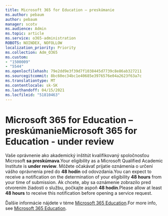 ```yaml
---
title: Microsoft 365 for Education – preskúmanie
ms.author: pebaum
author: pebaum
manager: scotv
ms.audience: Admin
ms.topic: article
ms.service: o365-administration
ROBOTS: NOINDEX, NOFOLLOW
localization_priority: Priority
ms.collection: Adm_O365
ms.custom:
- "1500009"
- "5544"
ms.openlocfilehash: 79e2dd9e3f39d7f1038445d7739c8e86ab327211
ms.sourcegitcommit: 8bc60ec34bc1e40685e3976576e04a2623f63a7c
ms.translationtype: MT
ms.contentlocale: sk-SK
ms.lasthandoff: 04/15/2021
ms.locfileid: "51810463"
---
```

# <a name="microsoft-365-for-education---under-review"></a><span data-ttu-id="9df08-102">Microsoft 365 for Education – preskúmanie</span><span class="sxs-lookup"><span data-stu-id="9df08-102">Microsoft 365 for Education - under review</span></span>

<span data-ttu-id="9df08-103">Vaše oprávnenie ako akademický inštitút kvalifikovaný spoločnosťou Microsoft **sa preskúmava**.</span><span class="sxs-lookup"><span data-stu-id="9df08-103">Your eligibility as a Microsoft Qualified Academic Institute is **under review**.</span></span> <span data-ttu-id="9df08-104">Môžete očakávať prijatie oznámenia o určení vášho oprávnenia pred do **48 hodín** od odovzdania.</span><span class="sxs-lookup"><span data-stu-id="9df08-104">You can expect to receive a notification on the determination of your eligibility **48 hours** from your time of submission.</span></span> <span data-ttu-id="9df08-105">Ak chcete, aby sa oznámenie zobrazilo pred otvorením žiadosti o službu, počkajte aspoň **48 hodín**.</span><span class="sxs-lookup"><span data-stu-id="9df08-105">Please allow at least **48 hours** to receive this notification before opening a service request.</span></span>

<span data-ttu-id="9df08-106">Ďalšie informácie nájdete v téme [Microsoft 365 Education](https://www.microsoft.com/education/buy-license/microsoft365).</span><span class="sxs-lookup"><span data-stu-id="9df08-106">For more info, see [Microsoft 365 Education](https://www.microsoft.com/education/buy-license/microsoft365).</span></span>
